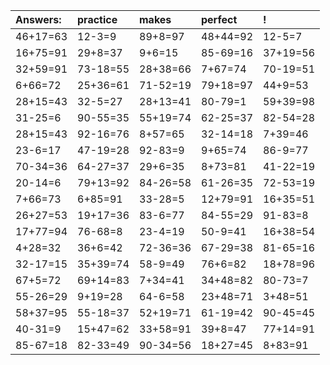 | Answers: | practice | makes | perfect | ! |
| :--- | :--- | :--- | :--- | :--- |
| 46+17=63 | 12-3=9 | 89+8=97 | 48+44=92 | 12-5=7 | 
| 16+75=91 | 29+8=37 | 9+6=15 | 85-69=16 | 37+19=56 | 
| 32+59=91 | 73-18=55 | 28+38=66 | 7+67=74 | 70-19=51 | 
| 6+66=72 | 25+36=61 | 71-52=19 | 79+18=97 | 44+9=53 | 
| 28+15=43 | 32-5=27 | 28+13=41 | 80-79=1 | 59+39=98 | 
| 31-25=6 | 90-55=35 | 55+19=74 | 62-25=37 | 82-54=28 | 
| 28+15=43 | 92-16=76 | 8+57=65 | 32-14=18 | 7+39=46 | 
| 23-6=17 | 47-19=28 | 92-83=9 | 9+65=74 | 86-9=77 | 
| 70-34=36 | 64-27=37 | 29+6=35 | 8+73=81 | 41-22=19 | 
| 20-14=6 | 79+13=92 | 84-26=58 | 61-26=35 | 72-53=19 | 
| 7+66=73 | 6+85=91 | 33-28=5 | 12+79=91 | 16+35=51 | 
| 26+27=53 | 19+17=36 | 83-6=77 | 84-55=29 | 91-83=8 | 
| 17+77=94 | 76-68=8 | 23-4=19 | 50-9=41 | 16+38=54 | 
| 4+28=32 | 36+6=42 | 72-36=36 | 67-29=38 | 81-65=16 | 
| 32-17=15 | 35+39=74 | 58-9=49 | 76+6=82 | 18+78=96 | 
| 67+5=72 | 69+14=83 | 7+34=41 | 34+48=82 | 80-73=7 | 
| 55-26=29 | 9+19=28 | 64-6=58 | 23+48=71 | 3+48=51 | 
| 58+37=95 | 55-18=37 | 52+19=71 | 61-19=42 | 90-45=45 | 
| 40-31=9 | 15+47=62 | 33+58=91 | 39+8=47 | 77+14=91 | 
| 85-67=18 | 82-33=49 | 90-34=56 | 18+27=45 | 8+83=91 | 
